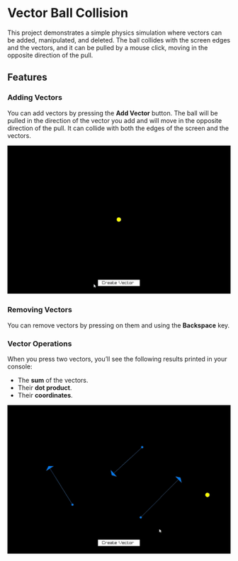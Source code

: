 # Vector Ball Collision

This project demonstrates a simple physics simulation where vectors can be added, manipulated, and deleted. The ball collides with the screen edges and the vectors, and it can be pulled by a mouse click, moving in the opposite direction of the pull.

## Features

### Adding Vectors

You can add vectors by pressing the **Add Vector** button. The ball will be pulled in the direction of the vector you add and will move in the opposite direction of the pull. It can collide with both the edges of the screen and the vectors.

![GIF1](resources/gif1.gif)

### Removing Vectors

You can remove vectors by pressing on them and using the **Backspace** key.

### Vector Operations

When you press two vectors, you’ll see the following results printed in your console:

* The **sum** of the vectors.
* Their **dot product**.
* Their **coordinates**.

![GIF2](resources/gif2.gif)
